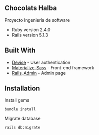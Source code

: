 ## Chocolats Halba
Proyecto Ingeniería de software

* Ruby version 
	2.4.0
* Rails version 
	5.1.3

## Built With

* [Devise](https://github.com/plataformatec/devise) - User authentication
* [Materialize-Sass](https://github.com/mkhairi/materialize-sass) - Front-end framework
* [Rails_Admin](https://github.com/sferik/rails_admin) - Admin page

## Installation
Install gems
```
bundle install
```
Migrate database
```
rails db:migrate
```